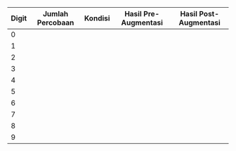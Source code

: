 | Digit | Jumlah Percobaan | Kondisi | Hasil Pre-Augmentasi | Hasil Post-Augmentasi |
| ----- | ---------------- | ------  | ------------------------ | ------------------------ |
| 0     |                  |         |                          |                          |
| 1     |                  |         |                          |                          |
| 2     |                  |         |                          |                          |
| 3     |                  |         |                          |                          |
| 4     |                  |         |                          |                          |
| 5     |                  |         |                          |                          |
| 6     |                  |         |                          |                          |
| 7     |                  |         |                          |                          |
| 8     |                  |         |                          |                          |
| 9     |                  |         |                          |                          |
